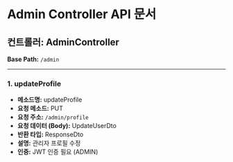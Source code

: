 # Admin Controller API 문서

## 컨트롤러: AdminController

**Base Path:** `/admin`

---

### 1. updateProfile

- **메소드명:** updateProfile
- **요청 메소드:** PUT
- **요청 주소:** `/admin/profile`
- **요청 데이터 (Body):** UpdateUserDto
- **반환 타입:** ResponseDto<SelectUserInfoType>
- **설명:** 관리자 프로필 수정
- **인증:** JWT 인증 필요 (ADMIN)
